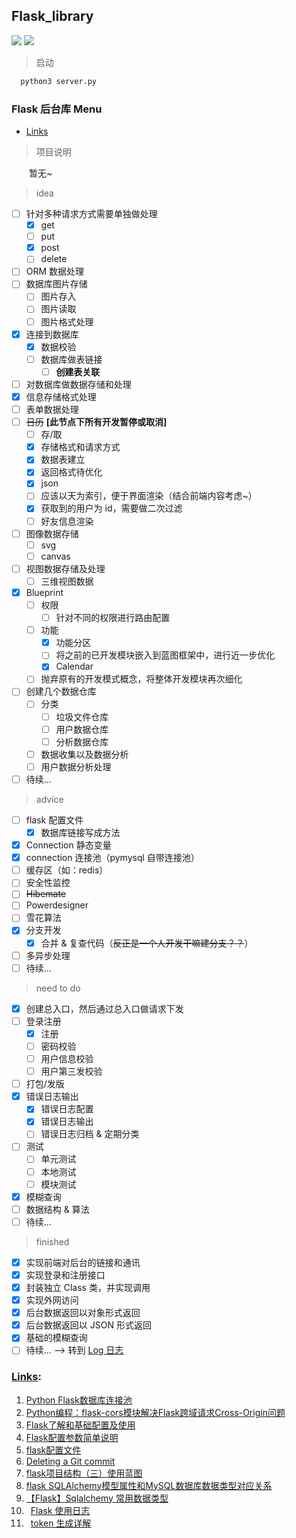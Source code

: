 ## Flask_library

![](https://img.shields.io/badge/Language-Python-green)
[![](https://img.shields.io/bitbucket/issues-raw/Langery/Flask_library)](https://github.com/Langery/Flask_library/issues)

> 启动

``` python
  python3 server.py
```

### Flask 后台库 Menu

- <a href="#links">Links</a>

> 项目说明

&emsp;&emsp;暂无~

> idea

- [ ] 针对多种请求方式需要单独做处理
  - [x] get
  - [ ] put
  - [x] post
  - [ ] delete
- [ ] ORM 数据处理
- [ ] 数据库图片存储
  - [ ] 图片存入
  - [ ] 图片读取
  - [ ] 图片格式处理
- [x] 连接到数据库
  - [x] 数据校验
  - [ ] 数据库做表链接
    - [ ] **创建表关联**
- [ ] 对数据库做数据存储和处理
 - [x] 信息存储格式处理
- [ ] 表单数据处理
- [ ] ~~日历~~ **[此节点下所有开发暂停或取消]**
  - [ ] 存/取
  - [x] 存储格式和请求方式
  - [x] 数据表建立
  - [x] 返回格式待优化
   - [x] json
   - [ ] 应该以天为索引，便于界面渲染（结合前端内容考虑~）
  - [x] 获取到的用户为 id，需要做二次过滤
  - [ ] 好友信息渲染
- [ ] 图像数据存储
  - [ ] svg
  - [ ] canvas
- [ ] 视图数据存储及处理
  - [ ] 三维视图数据
- [x] Blueprint
  - [ ] 权限
    - [ ] 针对不同的权限进行路由配置
  - [ ] 功能
    - [x] 功能分区
    - [ ] 将之前的已开发模块嵌入到蓝图框架中，进行近一步优化
    - [x] Calendar
  - [ ] 抛弃原有的开发模式概念，将整体开发模块再次细化
- [ ] 创建几个数据仓库
  - [ ] 分类
    - [ ] 垃圾文件仓库
    - [ ] 用户数据仓库
    - [ ] 分析数据仓库
  - [ ] 数据收集以及数据分析
  - [ ] 用户数据分析处理
- [ ] 待续...

> advice

- [ ] flask 配置文件
  - [x] 数据库链接写成方法
- [x] Connection 静态变量
- [X] connection 连接池（pymysql 自带连接池）
- [ ] 缓存区（如：redis）
- [ ] 安全性监控
- [ ] ~~Hibemate~~
- [ ] Powerdesigner
- [ ] 雪花算法
- [x] 分支开发
  - [x] 合并 & 复查代码（~~反正是一个人开发干嘛建分支？？~~）
- [ ] 多异步处理
- [ ] 待续...

> need to do

- [x] 创建总入口，然后通过总入口做请求下发
- [ ] 登录注册
  - [x] 注册
  - [ ] 密码校验
  - [ ] 用户信息校验
  - [ ] 用户第三发校验
- [ ] 打包/发版
- [x] 错误日志输出
  - [x] 错误日志配置
  - [x] 错误日志输出
  - [ ] 错误日志归档 & 定期分类
- [ ] 测试
  - [ ] 单元测试
  - [ ] 本地测试
  - [ ] 模块测试
- [x] 模糊查询
- [ ] 数据结构 & 算法
- [ ] 待续...

> finished

- [x] 实现前端对后台的链接和通讯
- [x] 实现登录和注册接口
- [x] 封装独立 Class 类，并实现调用
- [x] 实现外网访问
- [x] 后台数据返回以对象形式返回
- [x] 后台数据返回以 JSON 形式返回
- [x] 基础的模糊查询
- [ ] 待续... --> 转到 [Log 日志](https://github.com/Langery/Flask_library/tree/master/doc/log)

### [Links](#links):

1. [Python Flask数据库连接池](https://www.cnblogs.com/supery007/p/8206442.html)
2. [Python编程：flask-cors模块解决Flask跨域请求Cross-Origin问题](https://blog.csdn.net/mouday/article/details/85219076)
3. [Flask了解和基础配置及使用](https://www.jianshu.com/p/997e68df40e3)
4. [Flask配置参数简单说明](https://blog.csdn.net/qq_42517220/article/details/88687341)
5. [flask配置文件](https://www.jianshu.com/p/6b9a77f1c0cf)
6. [Deleting a Git commit](https://www.jianshu.com/p/073acdc79c7b)
7. [flask项目结构（三）使用蓝图](https://www.cnblogs.com/jackadam/p/8684148.html)
8. [flask SQLAlchemy模型属性和MySQL数据库数据类型对应关系](https://www.jianshu.com/p/0b23e197e7e0)
9. [【Flask】Sqlalchemy 常用数据类型](https://www.cnblogs.com/chen0427/p/8627587.html)
10. &ensp;[Flask 使用日志](https://www.cnblogs.com/klvchen/p/13754834.html)
11. &ensp;[token 生成详解](https://blog.csdn.net/m0_56477185/article/details/124616865)